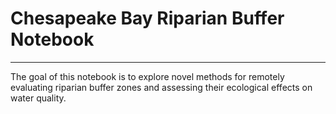 # Chesapeake Bay Riparian Buffer Notebook
----
The goal of this notebook is to explore novel methods for remotely evaluating riparian buffer zones and assessing their ecological effects on water quality.

